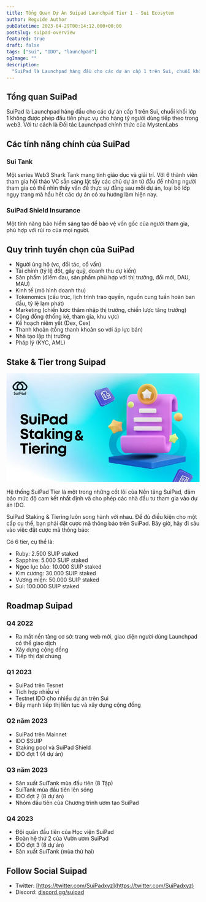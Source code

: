 ```yaml
---
title: Tổng Quan Dự Án Suipad Launchpad Tier 1 - Sui Ecosytem
author: Reguide Author
pubDatetime: 2023-04-29T00:14:12.000+00:00
postSlug: suipad-overview
featured: true
draft: false
tags: ["sui", "IDO", "launchpad"]
ogImage: ""
description:
  "SuiPad là Launchpad hàng đầu cho các dự án cấp 1 trên Sui, chuỗi khối lớp 1 không được phép đầu tiên phục vụ cho hàng tỷ người dùng tiếp theo trong web3. Với tư cách là Đối tác Launchpad chính thức của MystenLabs"
---
```


## Tổng quan SuiPad

SuiPad là Launchpad hàng đầu cho các dự án cấp 1 trên Sui, chuỗi khối lớp 1 không được phép đầu tiên phục vụ cho hàng tỷ người dùng tiếp theo trong web3. Với tư cách là Đối tác Launchpad chính thức của MystenLabs

## Các tính năng chính của SuiPad

### Sui Tank

Một series Web3 Shark Tank mang tính giáo dục và giải trí. Với 6 thành viên tham gia hội thảo VC sẵn sàng lật tẩy các chủ dự án từ đầu để những người tham gia có thể nhìn thấy vấn đề thực sự đằng sau mỗi dự án, loại bỏ lớp ngụy trang mà hầu hết các dự án có xu hướng làm hiện nay.

### SuiPad Shield Insurance

Một tính năng bảo hiểm sáng tạo để bảo vệ vốn gốc của người tham gia, phù hợp với rủi ro của mọi người.

## Quy trình tuyển chọn của SuiPad

- Người ủng hộ (vc, đối tác, cố vấn)
- Tài chính (tỷ lệ đốt, gây quỹ, doanh thu dự kiến)
- Sản phẩm (điểm đau, sản phẩm phù hợp với thị trường, đổi mới, DAU, MAU)
- Kinh tế (mô hình doanh thu)
- Tokenomics (cấu trúc, lịch trình trao quyền, nguồn cung tuần hoàn ban đầu, tỷ lệ lạm phát)
- Marketing (chiến lược thâm nhập thị trường, chiến lược tăng trưởng)
- Cộng đồng (thống kê, tham gia, khu vực)
- Kế hoạch niêm yết (Dex, Cex)
- Thanh khoản (tổng thanh khoản so với áp lực bán)
- Nhà tạo lập thị trường
- Pháp lý (KYC, AML)

## Stake & Tier trong Suipad

![Suipad tier](https://raw.githubusercontent.com/ReguideWIKI/ReWiki/master/public/uploads/suipad/suipad-tier.jpg)


Hệ thống SuiPad Tier là một trong những cốt lõi của Nền tảng SuiPad, đảm bảo mức độ cam kết nhất định và cho phép các nhà đầu tư tham gia vào dự án IDO.

SuiPad Staking & Tiering luôn song hành với nhau. Để đủ điều kiện cho một cấp cụ thể, bạn phải đặt cược mã thông báo trên SuiPad. Bây giờ, hãy đi sâu vào việc đặt cược mã thông báo:

Có 6 tier, cụ thể là:

- Ruby: 2.500 SUIP staked
- Sapphire: 5.000 SUIP staked
- Ngọc lục bảo: 10.000 SUIP staked
- Kim cương: 30.000 SUIP staked
- Vương miện: 50.000 SUIP staked
- Sui: 100.000 SUIP staked

## Roadmap Suipad

### Q4 2022

- Ra mắt nền tảng cơ sở: trang web mới, giao diện người dùng Launchpad có thể giao dịch
- Xây dựng cộng đồng
- Tiếp thị đại chúng

### Q1 2023

- SuiPad trên Tesnet
- Tích hợp nhiều ví
- Testnet IDO cho nhiều dự án trên Sui
- Đẩy mạnh tiếp thị liên tục và xây dựng cộng đồng

### Q2 năm 2023

- SuiPad trên Mainnet
- IDO $SUIP
- Staking pool và SuiPad Shield
- IDO đợt 1 (4 dự án)

### Q3 năm 2023

- Sản xuất SuiTank mùa đầu tiên (8 Tập)
- SuiTank mùa đầu tiên lên sóng
- IDO đợt 2 (8 dự án)
- Nhóm đầu tiên của Chương trình ươm tạo SuiPad

### Q4 2023

- Đội quân đầu tiên của Học viện SuiPad
- Đoàn hệ thứ 2 của Vườn ươm SuiPad
- IDO đợt 3 (8 dự án)
- Sản xuất SuiTank (mùa thứ hai)

## Follow Social Suipad

- Twitter: [https://twitter.com/SuiPadxyz](https://twitter.com/SuiPadxyz)
- Discord: [discord.gg/suipad](discord.gg/suipad)
